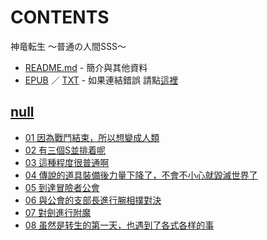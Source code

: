 # CONTENTS

神竜転生 ～普通の人間SSS～


- [README.md](README.md) - 簡介與其他資料
- [EPUB](https://gitee.com/demogitee/epub-txt/tree/master/user_out/%E7%A5%9E%E7%AB%9C%E8%BB%A2%E7%94%9F%20%EF%BD%9E%E6%99%AE%E9%80%9A%E3%81%AE%E4%BA%BA%E9%96%93SSS%EF%BD%9E.epub) ／ [TXT](https://gitee.com/demogitee/epub-txt/tree/master/user_out/out/%E7%A5%9E%E7%AB%9C%E8%BB%A2%E7%94%9F%20%EF%BD%9E%E6%99%AE%E9%80%9A%E3%81%AE%E4%BA%BA%E9%96%93SSS%EF%BD%9E.out.txt) - 如果連結錯誤 請點[這裡](https://gitee.com/demogitee/epub-txt)


## [null](00000_null)

- [01 因為戰鬥結束，所以想變成人類](00000_null/01%20%E5%9B%A0%E7%82%BA%E6%88%B0%E9%AC%A5%E7%B5%90%E6%9D%9F%EF%BC%8C%E6%89%80%E4%BB%A5%E6%83%B3%E8%AE%8A%E6%88%90%E4%BA%BA%E9%A1%9E.txt)
- [02 有三個S並排着呢](00000_null/02%20%E6%9C%89%E4%B8%89%E5%80%8BS%E4%B8%A6%E6%8E%92%E7%9D%80%E5%91%A2.txt)
- [03 這種程度很普通啊](00000_null/03%20%E9%80%99%E7%A8%AE%E7%A8%8B%E5%BA%A6%E5%BE%88%E6%99%AE%E9%80%9A%E5%95%8A.txt)
- [04 傳說的道具裝備後力量下降了，不會不小心就毀滅世界了](00000_null/04%20%E5%82%B3%E8%AA%AA%E7%9A%84%E9%81%93%E5%85%B7%E8%A3%9D%E5%82%99%E5%BE%8C%E5%8A%9B%E9%87%8F%E4%B8%8B%E9%99%8D%E4%BA%86%EF%BC%8C%E4%B8%8D%E6%9C%83%E4%B8%8D%E5%B0%8F%E5%BF%83%E5%B0%B1%E6%AF%80%E6%BB%85%E4%B8%96%E7%95%8C%E4%BA%86.txt)
- [05 到達冒險者公會](00000_null/05%20%E5%88%B0%E9%81%94%E5%86%92%E9%9A%AA%E8%80%85%E5%85%AC%E6%9C%83.txt)
- [06 與公會的支部長進行腕相撲對決](00000_null/06%20%E8%88%87%E5%85%AC%E6%9C%83%E7%9A%84%E6%94%AF%E9%83%A8%E9%95%B7%E9%80%B2%E8%A1%8C%E8%85%95%E7%9B%B8%E6%92%B2%E5%B0%8D%E6%B1%BA.txt)
- [07 對劍進行附魔](00000_null/07%20%E5%B0%8D%E5%8A%8D%E9%80%B2%E8%A1%8C%E9%99%84%E9%AD%94.txt)
- [08 虽然是转生的第一天，也遇到了各式各样的事](00000_null/08%20%E8%99%BD%E7%84%B6%E6%98%AF%E8%BD%AC%E7%94%9F%E7%9A%84%E7%AC%AC%E4%B8%80%E5%A4%A9%EF%BC%8C%E4%B9%9F%E9%81%87%E5%88%B0%E4%BA%86%E5%90%84%E5%BC%8F%E5%90%84%E6%A0%B7%E7%9A%84%E4%BA%8B.txt)

